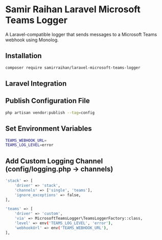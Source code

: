 # Samir Raihan Laravel Microsoft Teams Logger

A Laravel-compatible logger that sends messages to a Microsoft Teams webhook using Monolog.

## Installation

```bash
composer require samirraihan/laravel-microsoft-teams-logger
```

## Laravel Integration

## Publish Configuration File

```bash
php artisan vendor:publish --tag=config
```

## Set Environment Variables

```bash
TEAMS_WEBHOOK_URL=
TEAMS_LOG_LEVEL=error
```

## Add Custom Logging Channel (config/logging.php -> channels)

```bash
'stack' => [
    'driver' => 'stack',
    'channels' => ['single', 'teams'],
    'ignore_exceptions' => false,
],

'teams' => [
    'driver' => 'custom',
    'via' => MicrosoftTeamsLogger\TeamsLoggerFactory::class,
    'level' => env('TEAMS_LOG_LEVEL', 'error'),
    'webhookUrl' => env('TEAMS_WEBHOOK_URL'),
],
```